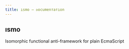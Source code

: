 ```yaml
---
title: ısmo — ᴅocumenтaтıon
---
```


## ısmo
Isomorphic functional anti-framework for plain EcmaScript
